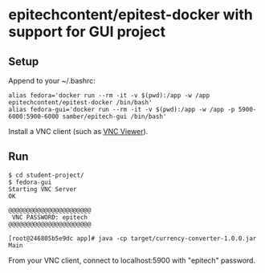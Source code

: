 
# epitechcontent/epitest-docker with support for GUI project

## Setup

Append to your ~/.bashrc:

```
alias fedora='docker run --rm -it -v $(pwd):/app -w /app epitechcontent/epitest-docker /bin/bash'
alias fedora-gui='docker run --rm -it -v $(pwd):/app -w /app -p 5900-6000:5900-6000 samber/epitech-gui /bin/bash'
```

Install a VNC client (such as [VNC Viewer](https://www.realvnc.com/en/connect/download/viewer/)).

## Run

```
$ cd student-project/
$ fedora-gui
Starting VNC Server
OK

@@@@@@@@@@@@@@@@@@@@@@@
 VNC PASSWORD: epitech
@@@@@@@@@@@@@@@@@@@@@@@

[root@246805b5e9dc app]# java -cp target/currency-converter-1.0.0.jar Main
```

From your VNC client, connect to localhost:5900 with "epitech" password.
